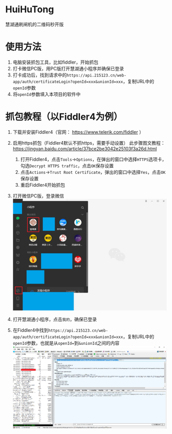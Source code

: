 # HuiHuTong
 慧湖通刷闸机的二维码秒开版
# 使用方法
1. 电脑安装抓包工具，比如fiddler，开始抓包
2. 打卡微信PC版，用PC版打开慧湖通小程序并确保已登录
3. 打卡成功后，找到请求中的`https://api.215123.cn/web-app/auth/certificateLogin?openId=xxx&unionId=xxx`，复制URL中的`openId`参数
4. 将`openId`参数填入本项目的软件中

# 抓包教程（以Fiddler4为例）
1. 下载并安装Fiddler4（官网： https://www.telerik.com/fiddler ）
2. 启用https抓包（Fiddler4默认不抓https，需要手动设置）
此步骤图文教程： https://jingyan.baidu.com/article/37bce2be3042e25103f3a26d.html

    1. 打开Fiddler4，点击`Tools`->`Options`，在弹出的窗口中选择`HTTPS`选项卡，勾选`Decrypt HTTPS traffic`，点击`OK`保存设置
    2. 点击`Actions`->`Trust Root Certificate`，弹出的窗口中选择`Yes`，点击`OK`保存设置
    3. 重启Fiddler4开始抓包

3. 打开微信PC版，登录微信
![微信小程序](./微信小程序.jpg)
4. 打开慧湖通小程序，点击`我的`，确保已登录
5. 在Fiddler4中找到`https://api.215123.cn/web-app/auth/certificateLogin?openId=xxx&unionId=xxx`，复制URL中的`openId`参数，也就是从`openId=`到`&unionId`之间的内容
![抓包结果](./抓包结果.jpg)